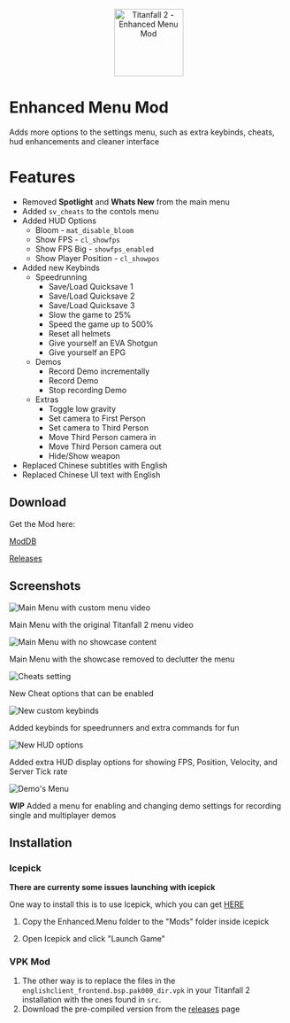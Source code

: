 <p align="center" style="text-align:center"><img width="125" height="122" src="https://raw.githubusercontent.com/taskinoz/Enhanced-Menu-Mod/master/assets/icon.png" alt="Titanfall 2 - Enhanced Menu Mod" /></p>

# Enhanced Menu Mod
Adds more options to the settings menu, such as extra keybinds, cheats, hud enhancements and cleaner interface

# Features
* Removed **Spotlight** and **Whats New** from the main menu
* Added `sv_cheats` to the contols menu
* Added HUD Options
  * Bloom - `mat_disable_bloom`
  * Show FPS - `cl_showfps`
  * Show FPS Big - `showfps_enabled`
  * Show Player Position - `cl_showpos`
* Added new Keybinds
  * Speedrunning
    * Save/Load Quicksave 1
    * Save/Load Quicksave 2
    * Save/Load Quicksave 3
    * Slow the game to 25%
    * Speed the game up to 500%
    * Reset all helmets
    * Give yourself an EVA Shotgun
    * Give yourself an EPG
  * Demos
    * Record Demo incrementally
    * Record Demo
    * Stop recording Demo
  * Extras
    * Toggle low gravity
    * Set camera to First Person
    * Set camera to Third Person
    * Move Third Person camera in
    * Move Third Person camera out
    * Hide/Show weapon
* Replaced Chinese subtitles with English
* Replaced Chinese UI text with English

## Download

Get the Mod here:

[ModDB](https://www.moddb.com/mods/enhanced-menu)

[Releases](https://github.com/taskinoz/Enhanced-Menu-Mod/releases)

## Screenshots

![Main Menu with custom menu video](https://raw.githubusercontent.com/taskinoz/Enhanced-Menu-Mod/master/assets/menu-main.jpg)

Main Menu with the original Titanfall 2 menu video

![Main Menu with no showcase content](https://raw.githubusercontent.com/taskinoz/Enhanced-Menu-Mod/master/assets/menu-main1.jpg)

Main Menu with the showcase removed to declutter the menu

![Cheats setting](https://raw.githubusercontent.com/taskinoz/Enhanced-Menu-Mod/master/assets/menu-cheats.jpg)

New Cheat options that can be enabled

![New custom keybinds](https://raw.githubusercontent.com/taskinoz/Enhanced-Menu-Mod/master/assets/menu-keys.jpg)

Added keybinds for speedrunners and extra commands for fun

![New HUD options](https://raw.githubusercontent.com/taskinoz/Enhanced-Menu-Mod/master/assets/menu-hud.jpg)

Added extra HUD display options for showing FPS, Position, Velocity, and Server Tick rate

![Demo's Menu](https://raw.githubusercontent.com/taskinoz/Enhanced-Menu-Mod/master/assets/menu-demos.jpg)

**WIP**
Added a menu for enabling and changing demo settings for recording single and multiplayer demos

## Installation

### Icepick

**There are currenty some issues launching with icepick**

One way to install this is to use Icepick, which you can get [HERE](https://titanfallmods.com/)

1) Copy the Enhanced.Menu folder to the "Mods" folder inside icepick

2) Open Icepick and click "Launch Game"

### VPK Mod

1) The other way is to replace the files in the `englishclient_frontend.bsp.pak000_dir.vpk` in your Titanfall 2 installation with the ones found in `src`.
2) Download the pre-compiled version from the [releases](https://github.com/taskinoz/Enhanced-Menu-Mod/releases) page
